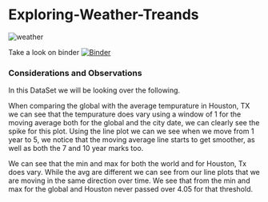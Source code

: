 # Exploring-Weather-Treands

![weather](https://images.unsplash.com/photo-1561553475-ff52585fad97?ixid=MnwxMjA3fDB8MHxwaG90by1wYWdlfHx8fGVufDB8fHx8&ixlib=rb-1.2.1&auto=format&fit=crop&w=1350&q=80)

Take a look on binder [![Binder](https://mybinder.org/badge_logo.svg)](https://mybinder.org/v2/gh/JustJordanT/Exploring-Weather-Treands/HEAD)

### Considerations and Observations

In this DataSet we will be looking over the following. 

When comparing the global with the average tempurature in Houston, TX we can see that the tempurature does vary using a window of 1 for the moving average both for the global and the city date, we can clearly see the spike for this plot. Using the line plot we can we see when we move from 1 year to 5, we notice that the moving average line starts to get smoother, as well as both the 7 and 10 year marks too.

We can see that the min and max for both the world and for Houston, Tx does vary. While the avg are different we can see from our line plots that we are moving in the same direction over time. We see that from the min and max for the global and Houston never passed over 4.05 for that threshold.
